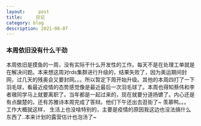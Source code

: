 ```yaml
---
layout:     post
title:     日记
category: blog
description: 2021-08-07
---
```


### 本周依旧没有什么干劲
  本周依旧是摸鱼的一周，没有实际干什么开发性的工作。每天不是在处理工单就是在解决问题。本来想这周对rds集群进行升级的，结果失败了，因为奥运期间封网，过几天的残奥会又要封网。。。所以暂定下周开始升级。其他的本周四打了一下羽毛球，看最近疫情的态势感觉像是最近最后一次羽毛球了。本周也得知蔡伟和李者璈同学马上就要离职了。当年都是一起过来的，现在就要分道扬镳了。内心还是有点酸楚的。还有苏雅诗本周完成了答辩。他们下午还出去逛街了~ 羡慕鸭。。。
  工作大概就这样， 生活上也没啥特别的，主要是疫情的原因我这边也没法搞什么东西了..本来计划的露营估计也泡汤了~

